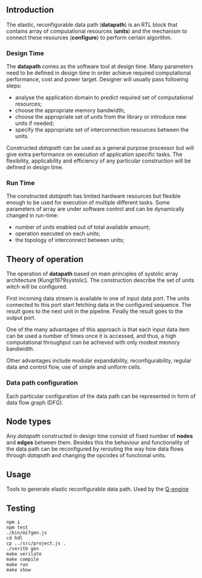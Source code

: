 ## Introduction

The elastic, reconfigurable data path (**datapath**) is an RTL block that
contains array of computational resources (**units**) and the mechanism to
connect these resources (**configure**) to perform certain algorithm.

### Design Time

The **datapath** comes as the software tool at design time. Many parameters need
to be defined in design time in order achieve required computational
performance, cost and power target. Designer will usually pass following steps:

  * analyse the application domain to predict required set of computational resources;
  * choose the appropriate memory bandwidth;
  * choose the appropriate set of *units* from the library or introduce new
units if needed;
  * specify the appropriate set of interconnection resources between the units.

Constructed *datapath* can be used as a general purpose processor but will give
extra performance on execution of application specific tasks. The flexibility,
applicability and efficiency of any particular construction will be defined in
design time.

### Run Time

The constructed *datapath* has limited hardware resources but flexible enough to
be used for execution of multiple different tasks. Some parameters of array are
under software control and can be dynamically changed in run-time:

  * number of *units* enabled out of total available amount;
  * operation executed on each *units*;
  * the topology of interconnect between units;

## Theory of operation

The operation of **datapath** based on main principles of systolic array
architecture [Kungt1979systolic]. The construction describe the set of units
witch will be configured.

First incoming data stream is available in one of input data port. The units
connected to this port start fetching data in the configured sequence. The
result goes to the next unit in the pipeline. Finally the result goes to the
output port.

One of the many advantages of this approach is that each input data item can be
used a number of times once it is accessed, and thus, a high computational
throughput can be achieved with only modest memory bandwidth.

Other advantages include modular expandability, reconfigurability, regular data
and control flow, use of simple and uniform cells.

### Data path configuration

Each particular configuration of the data path can be represented in form of
data flow graph (DFG).

## Node types

Any *datapath* constructed in design time consist of fixed number of **nodes**
and **edges** between them. Besides this the behaviour and functionality of the
data path can be reconfigured by rerouting the way how data flows through
*datapath* and changing the opcodes of functional units.

## Usage

Tools to generate elastic reconfigurable data path.
Used by the [Q-engine](https://github.com/siglabs/q-engine)

## Testing

```
npm i
npm test
./bin/mifgen.js
cd hdl
cp ../src/project.js .
./veritb gen
make verilate
make compile
make run
make show
```
